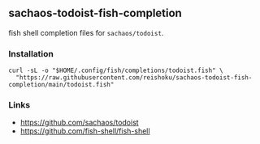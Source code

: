 
## sachaos-todoist-fish-completion

fish shell completion files for `sachaos/todoist`.

### Installation

```fish
curl -sL -o "$HOME/.config/fish/completions/todoist.fish" \
  "https://raw.githubusercontent.com/reishoku/sachaos-todoist-fish-completion/main/todoist.fish"
```

### Links
- https://github.com/sachaos/todoist
- https://github.com/fish-shell/fish-shell

